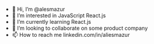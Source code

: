 - 👋 Hi, I’m @alesmazur
- 👀 I’m interested in JavaScript React.js
- 🌱 I’m currently learning React.js
- 💞️ I’m looking to collaborate on some product company
- 📫 How to reach me linkedin.com/in/aliesmazur

<!---
alesmazur/alesmazur is a ✨ special ✨ repository because its `README.md` (this file) appears on your GitHub profile.
You can click the Preview link to take a look at your changes.
--->
